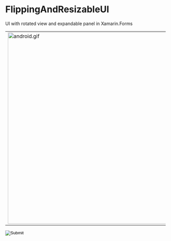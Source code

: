 # FlippingAndResizableUI
UI with  rotated view and  expandable panel in Xamarin.Forms

<table>
  <tr>
    <td><img height=600 src="https://github.com/xamarinium/FlippingAndResizableUI/blob/master/Screenshots/ui.gif?raw=true" alt="android.gif"></td>
  </tr>
</table>

<form method="POST" accept-charset="utf-8" action="undefined/api/3/checkout">
<input type="hidden" name="data" value="eyJ2ZXJzaW9uIjozLCJhY3Rpb24iOiJwYXlkb25hdGUiLCJwdWJsaWNfa2V5IjoiaTk4MzA1OTc5NjM2IiwiYW1vdW50IjoiNSIsImN1cnJlbmN5IjoiVVNEIiwiZGVzY3JpcHRpb24iOiLQnNC+0Lkg0YLQvtCy0LDRgCIsInR5cGUiOiJkb25hdGUiLCJsYW5ndWFnZSI6ImVuIn0=" />
<input type="hidden" name="signature" value="3rBJZoTcp0zjpUtpZ/CgLfMhdF0=" />
<input type="image" src="//static.liqpay.ua/buttons/d5en.radius.png" name="btn_text" />
</form>
